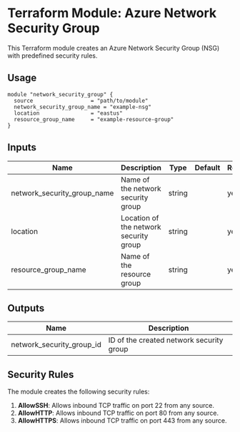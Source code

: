# Terraform Module: Azure Network Security Group

This Terraform module creates an Azure Network Security Group (NSG) with predefined security rules.

## Usage

```hcl
module "network_security_group" {
  source                  = "path/to/module"
  network_security_group_name = "example-nsg"
  location                = "eastus"
  resource_group_name     = "example-resource-group"
}
```

## Inputs

| Name                          | Description                           | Type   | Default | Required |
|-------------------------------|---------------------------------------|--------|---------|----------|
| network_security_group_name   | Name of the network security group     | string |         | yes      |
| location                      | Location of the network security group | string |         | yes      |
| resource_group_name           | Name of the resource group             | string |         | yes      |

## Outputs

| Name                          | Description                           |
|-------------------------------|---------------------------------------|
| network_security_group_id     | ID of the created network security group |

## Security Rules

The module creates the following security rules:

1. **AllowSSH**: Allows inbound TCP traffic on port 22 from any source.
2. **AllowHTTP**: Allows inbound TCP traffic on port 80 from any source.
3. **AllowHTTPS**: Allows inbound TCP traffic on port 443 from any source.


